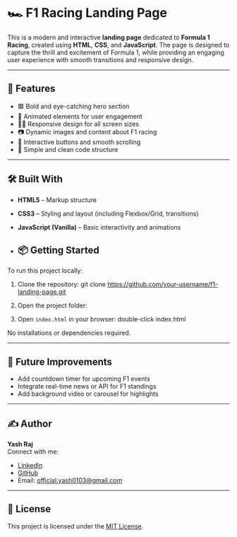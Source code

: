 # 🏎️ F1 Racing Landing Page

This is a modern and interactive **landing page** dedicated to **Formula 1 Racing**, created using **HTML**, **CSS**, and **JavaScript**. The page is designed to capture the thrill and excitement of Formula 1, while providing an engaging user experience with smooth transitions and responsive design.

---


## 🚀 Features

- 🟥 Bold and eye-catching hero section
- 🏁 Animated elements for user engagement
- 🧑‍💻 Responsive design for all screen sizes
- 📷 Dynamic images and content about F1 racing
- 🔘 Interactive buttons and smooth scrolling
- 📜 Simple and clean code structure

---

## 🛠️ Built With

- **HTML5** – Markup structure
- **CSS3** – Styling and layout (including Flexbox/Grid, transitions)
- **JavaScript (Vanilla)** – Basic interactivity and animations

- ## 📦 Getting Started

To run this project locally:

1. Clone the repository:
git clone https://github.com/your-username/f1-landing-page.git

2. Open the project folder:

3. Open `index.html` in your browser:
double-click index.html

No installations or dependencies required.

---

## 📌 Future Improvements

- Add countdown timer for upcoming F1 events
- Integrate real-time news or API for F1 standings
- Add background video or carousel for highlights

---

## ✍️ Author

**Yash Raj**  
Connect with me:  
- [LinkedIn](https://www.linkedin.com/in/yash-raj-935303269/)  
- [GitHub](https://github.com/Yashraj0103)  
- Email: official.yash0103@gmail.com

---

## 📄 License

This project is licensed under the [MIT License](LICENSE).
